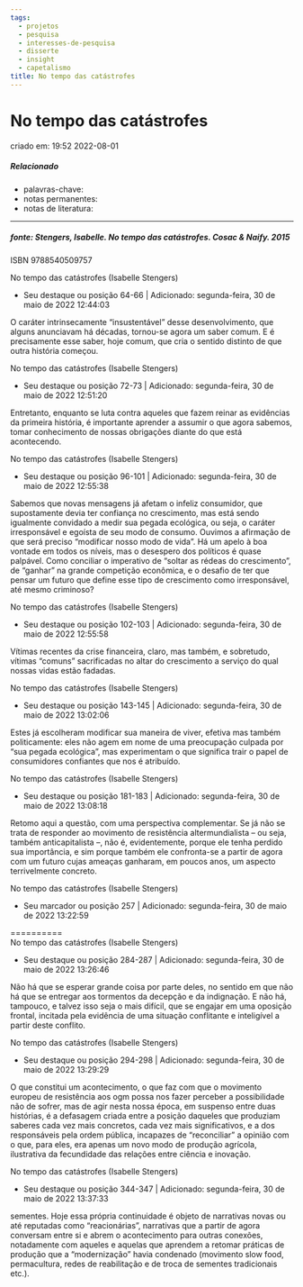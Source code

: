 ```yaml
---
tags:
  - projetos
  - pesquisa
  - interesses-de-pesquisa
  - disserte
  - insight
  - capetalismo
title: No tempo das catástrofes
---
```


# No tempo das catástrofes

criado em: 19:52 2022-08-01

##### Relacionado

- palavras-chave: 
- notas permanentes: 
- notas de literatura: 

---

##### fonte: Stengers, Isabelle. No tempo das catástrofes. Cosac & Naify. 2015

ISBN 9788540509757

No tempo das catástrofes (Isabelle Stengers)

- Seu destaque ou posição 64-66 | Adicionado: segunda-feira, 30 de maio de 2022 12:44:03

O caráter intrinsecamente “insustentável” desse desenvolvimento, que alguns anunciavam há décadas, tornou-se agora um saber comum. E é precisamente esse saber, hoje comum, que cria o sentido distinto de que outra história começou.

No tempo das catástrofes (Isabelle Stengers)

- Seu destaque ou posição 72-73 | Adicionado: segunda-feira, 30 de maio de 2022 12:51:20

Entretanto, enquanto se luta contra aqueles que fazem reinar as evidências da primeira história, é importante aprender a assumir o que agora sabemos, tomar conhecimento de nossas obrigações diante do que está acontecendo.

No tempo das catástrofes (Isabelle Stengers)

- Seu destaque ou posição 96-101 | Adicionado: segunda-feira, 30 de maio de 2022 12:55:38

Sabemos que novas mensagens já afetam o infeliz consumidor, que supostamente devia ter confiança no crescimento, mas está sendo igualmente convidado a medir sua pegada ecológica, ou seja, o caráter irresponsável e egoísta de seu modo de consumo. Ouvimos a afirmação de que será preciso “modificar nosso modo de vida”. Há um apelo à boa vontade em todos os níveis, mas o desespero dos políticos é quase palpável. Como conciliar o imperativo de “soltar as rédeas do crescimento”, de “ganhar” na grande competição econômica, e o desafio de ter que pensar um futuro que define esse tipo de crescimento como irresponsável, até mesmo criminoso?

No tempo das catástrofes (Isabelle Stengers)

- Seu destaque ou posição 102-103 | Adicionado: segunda-feira, 30 de maio de 2022 12:55:58

Vítimas recentes da crise financeira, claro, mas também, e sobretudo, vítimas “comuns” sacrificadas no altar do crescimento a serviço do qual nossas vidas estão fadadas.

No tempo das catástrofes (Isabelle Stengers)

- Seu destaque ou posição 143-145 | Adicionado: segunda-feira, 30 de maio de 2022 13:02:06

Estes já escolheram modificar sua maneira de viver, efetiva mas também politicamente: eles não agem em nome de uma preocupação culpada por “sua pegada ecológica”, mas experimentam o que significa trair o papel de consumidores confiantes que nos é atribuído.

No tempo das catástrofes (Isabelle Stengers)

- Seu destaque ou posição 181-183 | Adicionado: segunda-feira, 30 de maio de 2022 13:08:18

Retomo aqui a questão, com uma perspectiva complementar. Se já não se trata de responder ao movimento de resistência altermundialista – ou seja, também anticapitalista –, não é, evidentemente, porque ele tenha perdido sua importância, e sim porque também ele confronta-se a partir de agora com um futuro cujas ameaças ganharam, em poucos anos, um aspecto terrivelmente concreto.

No tempo das catástrofes (Isabelle Stengers)

- Seu marcador ou posição 257 | Adicionado: segunda-feira, 30 de maio de 2022 13:22:59

==========  
No tempo das catástrofes (Isabelle Stengers)

- Seu destaque ou posição 284-287 | Adicionado: segunda-feira, 30 de maio de 2022 13:26:46

Não há que se esperar grande coisa por parte deles, no sentido em que não há que se entregar aos tormentos da decepção e da indignação. E não há, tampouco, e talvez isso seja o mais difícil, que se engajar em uma oposição frontal, incitada pela evidência de uma situação conflitante e inteligível a partir deste conflito.

No tempo das catástrofes (Isabelle Stengers)

- Seu destaque ou posição 294-298 | Adicionado: segunda-feira, 30 de maio de 2022 13:29:29

O que constitui um acontecimento, o que faz com que o movimento europeu de resistência aos ogm possa nos fazer perceber a possibilidade não de sofrer, mas de agir nesta nossa época, em suspenso entre duas histórias, é a defasagem criada entre a posição daqueles que produziam saberes cada vez mais concretos, cada vez mais significativos, e a dos responsáveis pela ordem pública, incapazes de “reconciliar” a opinião com o que, para eles, era apenas um novo modo de produção agrícola, ilustrativa da fecundidade das relações entre ciência e inovação.

No tempo das catástrofes (Isabelle Stengers)

- Seu destaque ou posição 344-347 | Adicionado: segunda-feira, 30 de maio de 2022 13:37:33

sementes. Hoje essa própria continuidade é objeto de narrativas novas ou até reputadas como “reacionárias”, narrativas que a partir de agora conversam entre si e abrem o acontecimento para outras conexões, notadamente com aqueles e aquelas que aprendem a retomar práticas de produção que a “modernização” havia condenado (movimento slow food, permacultura, redes de reabilitação e de troca de sementes tradicionais etc.).
